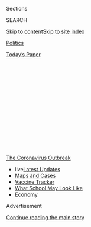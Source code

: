 <div id="app">

<div>

<div>

<div>

<div class="NYTAppHideMasthead css-1q2w90k e1suatyy0">

<div class="section css-ui9rw0 e1suatyy2">

<div class="css-eph4ug er09x8g0">

<div class="css-6n7j50">

</div>

<span class="css-1dv1kvn">Sections</span>

<div class="css-10488qs">

<span class="css-1dv1kvn">SEARCH</span>

</div>

[Skip to content](#site-content)[Skip to site
index](#site-index)

</div>

<div id="masthead-section-label" class="css-1wr3we4 eaxe0e00">

[Politics](https://www.nytimes.com/section/politics)

</div>

<div class="css-10698na e1huz5gh0">

</div>

</div>

<div id="masthead-bar-one" class="section hasLinks css-15hmgas e1csuq9d3">

<div class="css-uqyvli e1csuq9d0">

</div>

<div class="css-1uqjmks e1csuq9d1">

</div>

<div class="css-9e9ivx">

[](https://myaccount.nytimes.com/auth/login?response_type=cookie&client_id=vi)

</div>

<div class="css-1bvtpon e1csuq9d2">

[Today’s
Paper](https://www.nytimes.com/section/todayspaper)

</div>

</div>

</div>

</div>

<div data-aria-hidden="false">

<div id="site-content" data-role="main">

<div>

<div class="css-1aor85t" style="opacity:0.000000001;z-index:-1;visibility:hidden">

<div class="css-1hqnpie">

<div class="css-epjblv">

<span class="css-17xtcya">[Politics](/section/politics)</span><span class="css-x15j1o">|</span><span class="css-fwqvlz">Anti-Mask
Louie Gohmert Tests Positive, Sending Shudders Through
Congress</span>

</div>

<div class="css-k008qs">

<div class="css-1iwv8en">

<span class="css-18z7m18"></span>

<div>

</div>

</div>

<span class="css-1n6z4y">https://nyti.ms/2P5YSed</span>

<div class="css-1705lsu">

<div class="css-4xjgmj">

<div class="css-4skfbu" data-role="toolbar" data-aria-label="Social Media Share buttons, Save button, and Comments Panel with current comment count" data-testid="share-tools">

  - 
  - 
  - 
  - 
    
    <div class="css-6n7j50">
    
    </div>

  - 

</div>

</div>

</div>

</div>

</div>

</div>

<div id="NYT_TOP_BANNER_REGION" class="css-13pd83m">

<div>

<div id="styln-prism-menu-1592847958612" class="section interactive-content interactive-size-medium css-1edisqu">

<div class="css-17ih8de interactive-body">

<div id="scroll-container" class="css-1gj85ro">

[<span class="styln-title-wrap"><span class="css-1pje3qr">The
Coronavirus</span><span class="css-1pje3qr">
Outbreak</span></span>](https://www.nytimes.com/news-event/coronavirus?action=click&pgtype=Article&state=default&region=TOP_BANNER&context=storylines_menu)

  - <span class="css-kqxiym" data-emphasize="true">live</span>[Latest
    Updates](https://www.nytimes.com/2020/08/01/world/coronavirus-covid-19.html?action=click&pgtype=Article&state=default&region=TOP_BANNER&context=storylines_menu)
  - [Maps and
    Cases](https://www.nytimes.com/interactive/2020/us/coronavirus-us-cases.html?action=click&pgtype=Article&state=default&region=TOP_BANNER&context=storylines_menu)
  - [Vaccine
    Tracker](https://www.nytimes.com/interactive/2020/science/coronavirus-vaccine-tracker.html?action=click&pgtype=Article&state=default&region=TOP_BANNER&context=storylines_menu)
  - [What School May Look
    Like](https://www.nytimes.com/interactive/2020/07/29/us/schools-reopening-coronavirus.html?action=click&pgtype=Article&state=default&region=TOP_BANNER&context=storylines_menu)
  - [Economy](https://www.nytimes.com/live/2020/07/31/business/stock-market-today-coronavirus?action=click&pgtype=Article&state=default&region=TOP_BANNER&context=storylines_menu)

</div>

</div>

</div>

</div>

</div>

<div id="top-wrapper" class="css-1sy8kpn">

<div id="top-slug" class="css-l9onyx">

Advertisement

</div>

[Continue reading the main
story](#after-top)

<div class="ad top-wrapper" style="text-align:center;height:100%;display:block;min-height:250px">

<div id="top" class="place-ad" data-position="top" data-size-key="top">

</div>

</div>

<div id="after-top">

</div>

</div>

<div>

<div id="sponsor-wrapper" class="css-1hyfx7x">

<div id="sponsor-slug" class="css-19vbshk">

Supported by

</div>

[Continue reading the main
story](#after-sponsor)

<div id="sponsor" class="ad sponsor-wrapper" style="text-align:center;height:100%;display:block">

</div>

<div id="after-sponsor">

</div>

</div>

<div class="css-186x18t">

</div>

<div class="css-1vkm6nb ehdk2mb0">

# Anti-Mask Louie Gohmert Tests Positive, Sending Shudders Through Congress

</div>

The Texas congressman, who frequently refused to wear a mask, said he
had probably contracted the coronavirus because he did so. His diagnosis
raised questions about the spread of the virus on Capitol
Hill.

<div class="css-79elbk" data-testid="photoviewer-wrapper">

<div class="css-z3e15g" data-testid="photoviewer-wrapper-hidden">

</div>

<div class="css-1a48zt4 ehw59r15" data-testid="photoviewer-children">

![<span class="css-16f3y1r e13ogyst0" data-aria-hidden="true">Representative
Louie Gohmert, Representative of Texas, on Tuesday during a House
Judiciary Committee hearing in the
Capitol.</span><span class="css-cnj6d5 e1z0qqy90" itemprop="copyrightHolder"><span class="css-1ly73wi e1tej78p0">Credit...</span><span><span>Pool
photo by Matt
McClain</span></span></span>](https://static01.nyt.com/images/2020/07/29/us/politics/29dc-gohmert/merlin_175044774_c643567b-ff3d-4732-b195-a4fccd7883d9-articleLarge.jpg?quality=75&auto=webp&disable=upscale)

</div>

</div>

<div class="css-18e8msd">

<div class="css-vp77d3 epjyd6m0">

<div class="css-hus3qt ey68jwv0" data-aria-hidden="true">

[![Nicholas
Fandos](https://static01.nyt.com/images/2018/11/06/multimedia/author-nicholas-fandos/author-nicholas-fandos-thumbLarge-v2.png
"Nicholas Fandos")](https://www.nytimes.com/by/nicholas-fandos)

</div>

<div class="css-1baulvz">

By [<span class="css-1baulvz last-byline" itemprop="name">Nicholas
Fandos</span>](https://www.nytimes.com/by/nicholas-fandos)

</div>

</div>

  - 
    
    <div class="css-ld3wwf e16638kd2">
    
    July 29,
    2020
    
    </div>

  - 
    
    <div class="css-4xjgmj">
    
    <div class="css-d8bdto" data-role="toolbar" data-aria-label="Social Media Share buttons, Save button, and Comments Panel with current comment count" data-testid="share-tools">
    
      - 
      - 
      - 
      - 
        
        <div class="css-6n7j50">
        
        </div>
    
      - 
    
    </div>
    
    </div>

</div>

</div>

<div class="section meteredContent css-1r7ky0e" name="articleBody" itemprop="articleBody">

<div class="css-1fanzo5 StoryBodyCompanionColumn">

<div class="css-53u6y8">

Representative Louie Gohmert, a Texas Republican who has frequently
refused to don a face covering in the Capitol, confirmed on Wednesday
that he had tested positive for the coronavirus before a planned trip
with President Trump on Air Force One, and he blamed his diagnosis on
wearing a mask.

The results immediately sent a shudder through the Capitol, where this
week Mr. Gohmert has been voting and actively participating in
congressional hearings, including a [Judiciary Committee session on
Tuesday with Attorney General William P.
Barr](https://www.nytimes.com/2020/07/28/us/politics/barr-testimony.html)
and another held by the Natural Resources Committee.

Speaker Nancy Pelosi announced Wednesday a new mandate requiring
lawmakers and staff to wear masks on the House floor and in House office
buildings, on penalty of removal. And at least three colleagues and
several aides who had contact with Mr. Gohmert announced they would
quarantine, while Mr. Barr planned to be tested.

Mr. Gohmert, 66, said he was not experiencing symptoms but had notified
colleagues with whom he may have come into contact.

</div>

</div>

<div class="css-1fanzo5 StoryBodyCompanionColumn">

<div class="css-53u6y8">

Smiling in a [video recorded in his Capitol Hill
office](https://twitter.com/replouiegohmert/status/1288522631000489985?s=20),
he declared he had probably gotten the “Wuhan virus” because he had
started wearing a mask over the past week or two — not despite it.

Mr. Gohmert’s use of the term flew in the face of [warnings from medical
historians and public health
experts](https://www.nytimes.com/2020/03/18/us/politics/china-virus.html)
that associating a pandemic with a particular ethnic group can lead to
discrimination. And his theory for how he contracted the virus
contradicted the overwhelming consensus of medical experts that wearing
a mask is one of the most effective ways to limit the spread of the
disease.

His diagnosis also revived urgent questions about whether it was safe
for Congress — with its 100 senators and 435 representatives, [many of
them
over 65](https://www.nytimes.com/2020/03/11/upshot/coronavirus-older-lawmakers-congress-risk.html)
and thus at higher risk for the virus — to continue to meet amid the
pandemic, and whether lawmakers were taking sufficient precautions.
Members have adopted unevenly enforced safety protocols and allowed
themselves to bounce each week between the capital and their home
states, some of which are experiencing surges of the virus, without
getting tested.

</div>

</div>

<div>

</div>

<div class="css-1fanzo5 StoryBodyCompanionColumn">

<div class="css-53u6y8">

House and Senate leaders turned down an offer from the White House in
May for rapid-testing ability, saying that they would prefer that
resources be sent to front-line workers. On Wednesday, their top
deputies said the time had come to reconsider.

</div>

</div>

<div class="css-1fanzo5 StoryBodyCompanionColumn">

<div class="css-53u6y8">

“For members of Congress who are going back and forth, they represent
sort of the perfect petri dish for how you spread a disease,” said
Senator Roy Blunt, Republican of Missouri and the chairman of the Rules
Committee. “Send 535 people out to 535 different locations on about
1,000 different airplanes, and bring them back and see what happens. It
seems to me there’s a better path
forward.”

<div id="NYT_MAIN_CONTENT_1_REGION" class="css-9tf9ac">

<div>

<div id="styln-covid-updates-world" class="section interactive-content interactive-size-medium css-1ftcdic">

<div class="css-17ih8de interactive-body">

<div id="styln-briefing-block" data-asset-id="QXJ0aWNsZTpueXQ6Ly9hcnRpY2xlLzhiMjRmNTQ0LWVhMmUtNTlmNC1hMDZiLTM0YWI3YTlmN2E4YQ==">

<div class="briefing-block-header-section">

# [Latest Updates: Global Coronavirus Outbreak](https://www.nytimes.com/2020/08/01/world/coronavirus-covid-19.html?action=click&pgtype=Article&state=default&region=MAIN_CONTENT_1&context=storylines_live_updates)

<div class="briefing-block-ts">

Updated 2020-08-02T10:04:29.623Z

</div>

</div>

  - [The U.S. reels as July cases more than double the total of any
    other
    month.](https://www.nytimes.com/2020/08/01/world/coronavirus-covid-19.html?action=click&pgtype=Article&state=default&region=MAIN_CONTENT_1&context=storylines_live_updates#link-34047410)
  - [Top U.S. officials work to break an impasse over the federal
    jobless
    benefit.](https://www.nytimes.com/2020/08/01/world/coronavirus-covid-19.html?action=click&pgtype=Article&state=default&region=MAIN_CONTENT_1&context=storylines_live_updates#link-780ec966)
  - [Its outbreak untamed, Melbourne goes into even greater
    lockdown.](https://www.nytimes.com/2020/08/01/world/coronavirus-covid-19.html?action=click&pgtype=Article&state=default&region=MAIN_CONTENT_1&context=storylines_live_updates#link-2bc8948)

<div class="briefing-block-footer">

<div class="briefing-block-footer-meta">

[See more
updates](https://www.nytimes.com/2020/08/01/world/coronavirus-covid-19.html?action=click&pgtype=Article&state=default&region=MAIN_CONTENT_1&context=storylines_live_updates)

</div>

<div class="briefing-block-briefinglinks">

<span>More live coverage:</span>
[Markets](https://www.nytimes.com/live/2020/07/31/business/stock-market-today-coronavirus?action=click&pgtype=Article&state=default&region=MAIN_CONTENT_1&context=storylines_live_updates)

</div>

</div>

</div>

</div>

</div>

</div>

</div>

Representative Steny H. Hoyer, Democrat of Maryland and the majority
leader, said he planned to press Ms. Pelosi and the House Republican
leader, Kevin McCarthy of California, on the matter. Mr. McCarthy urged
his members to wear their masks and renewed previous calls for lawmakers
to be tested regularly.

To date, Ms. Pelosi had required masks be used in House hearings and
encouraged — but not required — their use on the floor. She said
Wednesday that she considered doing so “a sign of respect” and that
failing to wear a facial covering on the House floor going forward would
be treated as “a serious breach of decorum” that could lead to a
member’s removal from the floor.

Mr. Gohmert is far from the first member of Congress to contract the
coronavirus. [A tally maintained by
GovTrack](https://www.govtrack.us/covid-19#legislators) puts that number
at 10, with dozens more having isolated for a period of time after
coming into contact with someone carrying it. But not since [Senator
Rand Paul of Kentucky tested positive in late
March](https://www.nytimes.com/2020/03/22/us/politics/coronavirus-rand-paul.html)
as senators were trying to cinch a coronavirus relief deal has Congress
been so shaken by signs of the virus circulating among its ranks.

By midafternoon, lawmakers, support staff and journalists were racing to
isolate themselves after possible exposure, as health officials were
left to try to retrace Mr. Gohmert’s steps. It was a daunting task
because Mr. Gohmert is a frequent schmoozer who could have come into
close contact with dozens of fellow lawmakers and aides this week alone.

[Dr. Brian P. Monahan, Congress’s attending
physician](https://www.nytimes.com/2020/05/16/us/politics/congress-doctor-virus-brian-monahan.html),
advised members of the Judiciary Committee that they could be at
elevated risk if they sat near Mr. Gohmert or used the same equipment,
but said Democrats, at least, did not need to quarantine.

Representative Raúl M. Grijalva, Democrat of Arizona and the chairman of
the Natural Resources Committee, said in a statement that he would
isolate himself until he could get test results because of extended
contact with Mr. Gohmert in his committee’s hearing.

</div>

</div>

<div class="css-1fanzo5 StoryBodyCompanionColumn">

<div class="css-53u6y8">

“In the meantime, my work schedule and the lives of my employees are
disrupted,” said Mr. Grijalva, 72. “This stems from a selfish act by Mr.
Gohmert, who is just one member of
Congress.”

<div id="NYT_MAIN_CONTENT_3_REGION" class="css-9tf9ac">

<div>

<div id="styln-prism-freeform-1594220623585" class="section interactive-content interactive-size-medium css-1ftcdic">

<div class="css-17ih8de interactive-body">

<div id="prism-freeform-block-62021" class="css-19mumt8" data-role="complementary" data-storyline="The Coronavirus Outbreak" data-truncated="true" tabindex="0">

<div class="css-a8d9oz">

<div class="css-eb027h">

[](https://www.nytimes.com/news-event/coronavirus?action=click&pgtype=Article&state=default&region=MAIN_CONTENT_3&context=storylines_faq)

### The Coronavirus Outbreak ›

#### Frequently Asked Questions

Updated July 27, 2020

  - #### Should I refinance my mortgage?
    
      - [It could be a good
        idea,](https://www.nytimes.com/article/coronavirus-money-unemployment.html?action=click&pgtype=Article&state=default&region=MAIN_CONTENT_3&context=storylines_faq)
        because mortgage rates have [never been
        lower.](https://www.nytimes.com/2020/07/16/business/mortgage-rates-below-3-percent.html?action=click&pgtype=Article&state=default&region=MAIN_CONTENT_3&context=storylines_faq)
        Refinancing requests have pushed mortgage applications to some
        of the highest levels since 2008, so be prepared to get in line.
        But defaults are also up, so if you’re thinking about buying a
        home, be aware that some lenders have tightened their standards.

  - #### What is school going to look like in September?
    
      - It is unlikely that many schools will return to a normal
        schedule this fall, requiring the grind of [online
        learning](https://www.nytimes.com/2020/06/05/us/coronavirus-education-lost-learning.html?action=click&pgtype=Article&state=default&region=MAIN_CONTENT_3&context=storylines_faq),
        [makeshift child
        care](https://www.nytimes.com/2020/05/29/us/coronavirus-child-care-centers.html?action=click&pgtype=Article&state=default&region=MAIN_CONTENT_3&context=storylines_faq)
        and [stunted
        workdays](https://www.nytimes.com/2020/06/03/business/economy/coronavirus-working-women.html?action=click&pgtype=Article&state=default&region=MAIN_CONTENT_3&context=storylines_faq)
        to continue. California’s two largest public school districts —
        Los Angeles and San Diego — said on July 13, that [instruction
        will be remote-only in the
        fall](https://www.nytimes.com/2020/07/13/us/lausd-san-diego-school-reopening.html?action=click&pgtype=Article&state=default&region=MAIN_CONTENT_3&context=storylines_faq),
        citing concerns that surging coronavirus infections in their
        areas pose too dire a risk for students and teachers. Together,
        the two districts enroll some 825,000 students. They are the
        largest in the country so far to abandon plans for even a
        partial physical return to classrooms when they reopen in
        August. For other districts, the solution won’t be an
        all-or-nothing approach. [Many
        systems](https://bioethics.jhu.edu/research-and-outreach/projects/eschool-initiative/school-policy-tracker/),
        including the nation’s largest, New York City, are devising
        [hybrid
        plans](https://www.nytimes.com/2020/06/26/us/coronavirus-schools-reopen-fall.html?action=click&pgtype=Article&state=default&region=MAIN_CONTENT_3&context=storylines_faq)
        that involve spending some days in classrooms and other days
        online. There’s no national policy on this yet, so check with
        your municipal school system regularly to see what is happening
        in your community.

  - #### Is the coronavirus airborne?
    
      - The coronavirus [can stay aloft for hours in tiny droplets in
        stagnant
        air](https://www.nytimes.com/2020/07/04/health/239-experts-with-one-big-claim-the-coronavirus-is-airborne.html?action=click&pgtype=Article&state=default&region=MAIN_CONTENT_3&context=storylines_faq),
        infecting people as they inhale, mounting scientific evidence
        suggests. This risk is highest in crowded indoor spaces with
        poor ventilation, and may help explain super-spreading events
        reported in meatpacking plants, churches and restaurants. [It’s
        unclear how often the virus is
        spread](https://www.nytimes.com/2020/07/06/health/coronavirus-airborne-aerosols.html?action=click&pgtype=Article&state=default&region=MAIN_CONTENT_3&context=storylines_faq)
        via these tiny droplets, or aerosols, compared with larger
        droplets that are expelled when a sick person coughs or sneezes,
        or transmitted through contact with contaminated surfaces, said
        Linsey Marr, an aerosol expert at Virginia Tech. Aerosols are
        released even when a person without symptoms exhales, talks or
        sings, according to Dr. Marr and more than 200 other experts,
        who [have outlined the evidence in an open letter to the World
        Health
        Organization](https://academic.oup.com/cid/article/doi/10.1093/cid/ciaa939/5867798).

  - #### What are the symptoms of coronavirus?
    
      - Common symptoms [include fever, a dry cough, fatigue and
        difficulty breathing or shortness of
        breath.](https://www.nytimes.com/article/symptoms-coronavirus.html?action=click&pgtype=Article&state=default&region=MAIN_CONTENT_3&context=storylines_faq)
        Some of these symptoms overlap with those of the flu, making
        detection difficult, but runny noses and stuffy sinuses are less
        common. [The C.D.C. has
        also](https://www.nytimes.com/2020/04/27/health/coronavirus-symptoms-cdc.html?action=click&pgtype=Article&state=default&region=MAIN_CONTENT_3&context=storylines_faq)
        added chills, muscle pain, sore throat, headache and a new loss
        of the sense of taste or smell as symptoms to look out for. Most
        people fall ill five to seven days after exposure, but symptoms
        may appear in as few as two days or as many as 14 days.

  - #### Does asymptomatic transmission of Covid-19 happen?
    
      - So far, the evidence seems to show it does. A widely cited
        [paper](https://www.nature.com/articles/s41591-020-0869-5)
        published in April suggests that people are most infectious
        about two days before the onset of coronavirus symptoms and
        estimated that 44 percent of new infections were a result of
        transmission from people who were not yet showing symptoms.
        Recently, a top expert at the World Health Organization stated
        that transmission of the coronavirus by people who did not have
        symptoms was “very rare,” [but she later walked back that
        statement.](https://www.nytimes.com/2020/06/09/world/coronavirus-updates.html?action=click&pgtype=Article&state=default&region=MAIN_CONTENT_3&context=storylines_faq#link-1f302e21)

<div id="styln-survey-component-62021" class="styln-survey-component" data-surveyname="faq" data-surveystoryline="coronavirus">

</div>

</div>

<div class="css-6mllg9">

</div>

<div class="css-pmm6ed">

<span class="css-5gimkt"></span>

</div>

</div>

</div>

</div>

</div>

</div>

</div>

A spokeswoman for Representative Kay Granger, 77, a fellow Texas
Republican who sat beside Mr. Gohmert on Sunday evening on a flight from
Texas, said she would quarantine at Dr. Monahan’s direction, “and out of
an abundance of caution.” Representative Mike Johnson, Republican of
Louisiana, [said he would do the same after
dining](https://twitter.com/RepMikeJohnson/status/1288655872953024512?s=20)
with Mr. Gohmert on Monday. Several Republican staff aides for the
natural resources panel also planned to quarantine, [a spokesman
said](https://twitter.com/CapitolHacker/status/1288590480121487360?s=20).

Lawmakers and Mr. Barr were seated more than six feet apart during his
hearing, but reporters spotted a maskless Mr. Gohmert outside the
hearing room exchanging words with Mr. Barr, whose face was also
uncovered. A Justice Department spokeswoman, Kerri Kupec, said that the
attorney general would be tested on Wednesday.

Mr. Gohmert’s spokeswoman and chief of staff did not respond to requests
for comment.

Democrats, in particular, were furious at the news. Mr. Gohmert is among
a group of House Republicans, many of whom form the conservative Freedom
Caucus, who have frequently refused to wear masks on the House floor and
in the halls of the Capitol complex, despite warnings from public health
experts and an outbreak in his home state.

“I’m concerned about the irresponsible behavior of many of the
Republicans who have chosen to consistently flout well-established
public health guidance,” said Representative Hakeem Jeffries, Democrat
of New York and a member of the Judiciary Committee. He pleaded with
Republicans like Mr. Gohmert to put on masks or go home.

Mr. Hoyer urged him to vote by proxy under [new rules pushed through by
Democrats](https://www.nytimes.com/2020/05/15/us/politics/remote-voting-house-coronavirus.html)
to allow lawmakers to skip traveling to Washington during the pandemic
and instead deputize a colleague to cast votes on their behalf.
Republicans bitterly opposed the change and have sued in federal court
to have it declared unconstitutional.

Mr. Gohmert said he only found out that he had the virus when he went to
the White House at 7 a.m. Wednesday and was screened in line with the
White House policy of testing anyone who would be near Mr. Trump. Mr.
Gohmert tested positive twice.

</div>

</div>

<div class="css-1fanzo5 StoryBodyCompanionColumn">

<div class="css-53u6y8">

In an interview from his office later Wednesday, he told KETK TV, a
Texas Fox affiliate, that he would isolate for 10 days on the advice of
doctors and would wear a mask “religiously” until he was cleared. But he
said his diagnosis had vindicated his skepticism about wearing facial
coverings to guard against the spread of the virus.

“There are an awful lot of people who think it’s the great thing to do
all the time, but I can’t help but think if I hadn’t been wearing a mask
so much in the last 10 days or so, I really wonder if I would have
gotten it,” Mr. Gohmert said. “Moving the mask around, getting it
sitting just right, I am bound to have put some virus on the mask that I
sucked in. That is most likely what happened.”

Mr. Gohmert, who has represented a deeply conservative portion of East
Texas in Congress since 2005, is known for his attention-grabbing,
high-volume invectives against Democrats and for his leveling of
conspiratorial charges toward the F.B.I. and other career government
officials.

An aide to Mr. Gohmert [sent an extraordinary email to
Politico](https://twitter.com/JakeSherman/status/1288524502649966592?s=20)
after it [broke the news of Mr. Gohmert’s
diagnosis](https://www.politico.com/news/2020/07/29/louis-gohmert-who-refused-to-wear-a-mask-tests-positive-for-coronavirus-386076)
suggesting that the congressman’s entire staff had been ordered to
continue going to work amid the pandemic in order to be an example of
how the nation could safely reopen, and that those who wore masks had
been berated for doing so. Many lawmakers have directed staff aides to
work from home, and have instructed those who come in person to wear a
mask at all times.

Emily Cochrane and Charlie Savage contributed reporting.

</div>

</div>

</div>

<div>

</div>

<div>

</div>

<div>

</div>

<div>

<div id="bottom-wrapper" class="css-1ede5it">

<div id="bottom-slug" class="css-l9onyx">

Advertisement

</div>

[Continue reading the main
story](#after-bottom)

<div id="bottom" class="ad bottom-wrapper" style="text-align:center;height:100%;display:block;min-height:90px">

</div>

<div id="after-bottom">

</div>

</div>

</div>

</div>

</div>

## Site Index

<div>

</div>

## Site Information Navigation

  - [© <span>2020</span> <span>The New York Times
    Company</span>](https://help.nytimes.com/hc/en-us/articles/115014792127-Copyright-notice)

<!-- end list -->

  - [NYTCo](https://www.nytco.com/)
  - [Contact
    Us](https://help.nytimes.com/hc/en-us/articles/115015385887-Contact-Us)
  - [Work with us](https://www.nytco.com/careers/)
  - [Advertise](https://nytmediakit.com/)
  - [T Brand Studio](http://www.tbrandstudio.com/)
  - [Your Ad
    Choices](https://www.nytimes.com/privacy/cookie-policy#how-do-i-manage-trackers)
  - [Privacy](https://www.nytimes.com/privacy)
  - [Terms of
    Service](https://help.nytimes.com/hc/en-us/articles/115014893428-Terms-of-service)
  - [Terms of
    Sale](https://help.nytimes.com/hc/en-us/articles/115014893968-Terms-of-sale)
  - [Site
    Map](https://spiderbites.nytimes.com)
  - [Help](https://help.nytimes.com/hc/en-us)
  - [Subscriptions](https://www.nytimes.com/subscription?campaignId=37WXW)

</div>

</div>

</div>

</div>
